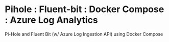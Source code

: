 # Pihole : Fluent-bit : Docker Compose : Azure Log Analytics
Pi-Hole and Fluent Bit (w/ Azure Log Ingestion API) using Docker Compose
